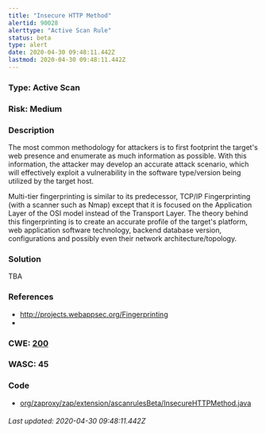 ```yaml
---
title: "Insecure HTTP Method"
alertid: 90028
alerttype: "Active Scan Rule"
status: beta
type: alert
date: 2020-04-30 09:48:11.442Z
lastmod: 2020-04-30 09:48:11.442Z
---
```

### Type: Active Scan

### Risk: Medium

### Description

The most common methodology for attackers is to first footprint the target's web presence and enumerate as much information as possible. With this information, the attacker may develop an accurate attack scenario, which will effectively exploit a vulnerability in the software type/version being utilized by the target host.

Multi-tier fingerprinting is similar to its predecessor, TCP/IP Fingerprinting (with a scanner such as Nmap) except that it is focused on the Application Layer of the OSI model instead of the Transport Layer. The theory behind this fingerprinting is to create an accurate profile of the target's platform, web application software technology, backend database version, configurations and possibly even their network architecture/topology.

### Solution

TBA

### References

* http://projects.webappsec.org/Fingerprinting
* 

### CWE: [200](https://cwe.mitre.org/data/definitions/200.html)

### WASC:  45

### Code

 * [org/zaproxy/zap/extension/ascanrulesBeta/InsecureHTTPMethod.java](https://github.com/zaproxy/zap-extensions/blob/master/addOns/ascanrulesBeta/src/main/java/org/zaproxy/zap/extension/ascanrulesBeta/InsecureHTTPMethod.java)

###### Last updated: 2020-04-30 09:48:11.442Z
